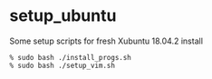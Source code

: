 # setup_ubuntu
Some setup scripts for fresh Xubuntu 18.04.2 install

```shell
% sudo bash ./install_progs.sh
% sudo bash ./setup_vim.sh
```
